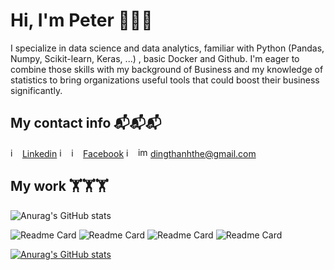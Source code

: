 # Hi, I'm Peter 👋👋👋
I specialize in data science and data analytics, familiar with Python (Pandas, Numpy, Scikit-learn, Keras, ...) , basic Docker and Github. I'm eager to combine those skills with my background of Business and my knowledge of statistics to bring organizations useful tools that could boost their business significantly.

## My contact info 📬📬📬
<img width="15" height="15" alt="image" src="https://github.com/user-attachments/assets/be719042-f06b-4003-bcfa-067a07ac0fff" /> [Linkedin](https://www.linkedin.com/in/peter-ding-855b1a281/) <img width="15" height="15" alt="image" src="https://github.com/user-attachments/assets/29fd8846-2288-4cff-9494-3f57091f2414" />
 <img width="15" height="15" alt="image" src="https://github.com/user-attachments/assets/8d0da489-70c4-4a2d-a96c-95f802141421" /> [Facebook](https://www.facebook.com/inhthanhthe.446041/) <img width="15" height="15" alt="image" src="https://github.com/user-attachments/assets/3cdd5879-b15a-450d-ab6a-cf40de3853f6" /> <img width="16" height="16" alt="image" src="https://github.com/user-attachments/assets/8059308b-dcb2-43c1-b5e9-8700e39929bb" /> dingthanhthe@gmail.com



## My work 🏋🏋🏋
![Anurag's GitHub stats](https://github-readme-stats.vercel.app/api?username=PeterDingVN&show_icons=True&theme=neon)
 
![Readme Card](https://github-readme-stats.vercel.app/api/pin/?username=PeterDingVN&repo=ML-Finance-VietnameseListedFirms&theme=algolia&description_lines_count=3)
![Readme Card](https://github-readme-stats.vercel.app/api/pin/?username=PeterDingVN&repo=Highlands-Coffee-churn-prediction&theme=holi&description_lines_count=3)
![Readme Card](https://github-readme-stats.vercel.app/api/pin/?username=PeterDingVN&repo=Time-series-Sales-forecast&theme=catppuccin_mocha&description_lines_count=3)
![Readme Card](https://github-readme-stats.vercel.app/api/pin/?username=PeterDingVN&repo=Auto-Vnese-Phrases-Detecter&theme=calm&description_lines_count=3)

[![Anurag's GitHub stats](https://github-readme-stats.vercel.app/api?username=anuraghazra)](https://github.com/anuraghazra/github-readme-stats)




